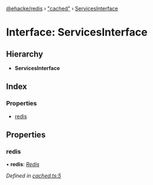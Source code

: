 [@ehacke/redis](../README.md) › ["cached"](../modules/_cached_.md) › [ServicesInterface](_cached_.servicesinterface.md)

# Interface: ServicesInterface

## Hierarchy

* **ServicesInterface**

## Index

### Properties

* [redis](_cached_.servicesinterface.md#redis)

## Properties

###  redis

• **redis**: *[Redis](../classes/_redis_.redis.md)*

*Defined in [cached.ts:5](https://github.com/ehacke/redis/blob/a3c2667/cached.ts#L5)*
